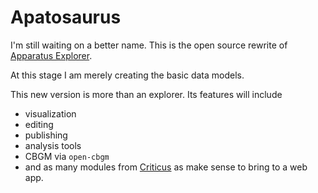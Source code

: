 # Apatosaurus

I'm still waiting on a better name. This is the open source rewrite of [Apparatus Explorer](https://www.apparatusexplorer.com/).

At this stage I am merely creating the basic data models.

This new version is more than an explorer. Its features will include
- visualization
- editing
- publishing
- analysis tools
- CBGM via `open-cbgm`
- and as many modules from [Criticus](https://github.com/d-flood/criticus/) as make sense to bring to a web app.

